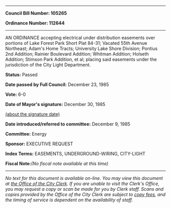 

********

**Council Bill Number: 105265**
   
**Ordinance Number: 112644**
********

 AN ORDINANCE accepting electrical under distribution easements over portions of Lake Forest Park Short Plat 84-31; Vacated 55th Avenue Northeast; Adam's Home Tracts; University Lake Shore Division; Pontius 2nd Addition; Rainier Boulevard Addition; Whitman Addition; Holseth Addition; Stimson Park Addition, et al; placing said easements under the jurisdiction of the City Light Department.

**Status:** Passed
   
**Date passed by Full Council:** December 23, 1985
   
**Vote:** 6-0
   
**Date of Mayor's signature:** December 30, 1985
   
[(about the signature date)](/~public/approvaldate.htm)
   
   
   
**Date introduced/referred to committee:** December 9, 1985
   
**Committee:** Energy
   
**Sponsor:** EXECUTIVE REQUEST
   
   
**Index Terms:** EASEMENTS, UNDERGROUND-WIRING, CITY-LIGHT

**Fiscal Note:**_(No fiscal note available at this time)_
********

_No text for this document is available on-line. You may view this document at [the Office of the City Clerk](http://www.seattle.gov/leg/clerk/contactUs.htm). If you are unable to visit the Clerk's Office, you may request a copy or scan be made for you by Clerk staff. Scans and copies provided by the Office of the City Clerk are subject to [copy fees](http://clerk.seattle.gov/~public/clerkfees.htm), and the timing of service is dependent on the availability of staff._

